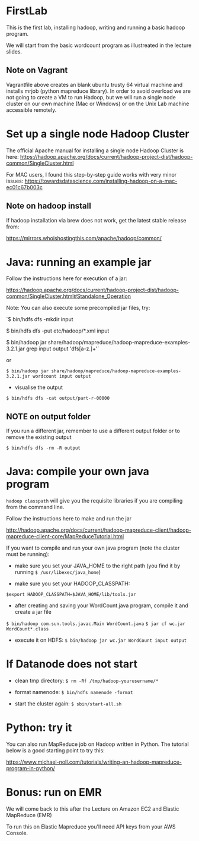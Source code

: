 # FirstLab
This is the first lab, installing hadoop, writing and running a basic hadoop program.

We will start from the basic wordcount program as illustreated in the lecture slides.

## Note on Vagrant
 
Vagrantfile above creates an blank ubuntu trusty 64 virtual machine and installs mrjob (python mapreduce library).
In order to avoid overload we are not going to create a VM to run Hadoop, but we will run a single node cluster on our own machine (Mac or Windows) or on the Unix Lab machine accessible remotely.


# Set up a single node Hadoop Cluster

The official Apache manual for installing a single node Hadoop Cluster is here:
<https://hadoop.apache.org/docs/current/hadoop-project-dist/hadoop-common/SingleCluster.html>

For MAC users, I found this step-by-step guide works with very minor issues:
<https://towardsdatascience.com/installing-hadoop-on-a-mac-ec01c67b003c>


<!--Install homebrew <https://brew.sh/>
Check Java version
$ java -version
If you do not have Java8, install it
$ brew cask install homebrew/cask-versions/adoptopenjdk8-->

## Note on hadoop install 
If hadoop installation via brew does not work, get the latest stable release from:

<https://mirrors.whoishostingthis.com/apache/hadoop/common/>

<!-- have not added the JAVA_HOME setup on hadoop-env.sh as it gave error-->

# Java: running an example jar

Follow the instructions here for execution of a jar:

<https://hadoop.apache.org/docs/current/hadoop-project-dist/hadoop-common/SingleCluster.html#Standalone_Operation>

Note: You can also execute some precompiled jar files, try:

`$ bin/hdfs dfs -mkdir input

 $ bin/hdfs dfs -put etc/hadoop/*.xml input

$ bin/hadoop jar share/hadoop/mapreduce/hadoop-mapreduce-examples-3.2.1.jar grep input output 'dfs[a-z.]+'`

or 

`$ bin/hadoop jar share/hadoop/mapreduce/hadoop-mapreduce-examples-3.2.1.jar wordcount input output`

* visualise the output

`$ bin/hdfs dfs -cat output/part-r-00000`

## NOTE on output folder

If you run a different jar, remember to use a different output folder or to remove the existing output

`$ bin/hdfs dfs -rm -R output `

<!--Generate a sample input file as in 
https://docs.deistercloud.com/content/Technology.50/Hadoop/Hadoop%20single.10.xml?embedded=true#c5ceb5c977c8c4cf1d80d5601f43f406
`$ bin/hadoop jar share/hadoop/mapreduce/hadoop-mapreduce-examples-3.2.1.jar grep words.txt output 'mark'`
`$ bin/hadoop jar share/hadoop/mapreduce/hadoop-mapreduce-examples-3.2.1.jar grep input output 'dfs[a-z.]+'` -->

<!-- my hadoop is at /usr/local/Cellar/hadoop-3.2.1/ -->

# Java: compile your own java program

`hadoop classpath` will give you the requisite libraries if you are compiling
from the command line.

Follow the instructions here to make and run the jar

<http://hadoop.apache.org/docs/current/hadoop-mapreduce-client/hadoop-mapreduce-client-core/MapReduceTutorial.html>

If you want to compile and run your own java program (note the cluster must be running):

* make sure you set your JAVA_HOME to the right path (you find it by running 
`$ /usr/libexec/java_home`)

* make sure you set your HADOOP_CLASSPATH: 

`$export HADOOP_CLASSPATH=$JAVA_HOME/lib/tools.jar`

* after creating and saving your WordCount.java program, compile it and create a jar file

`$ bin/hadoop com.sun.tools.javac.Main WordCount.java`
`$ jar cf wc.jar WordCount*.class`

* execute it on HDFS: 
`$ bin/hadoop jar wc.jar WordCount input output`


# If Datanode does not start

* clean tmp directory: 
`$ rm -Rf /tmp/hadoop-yourusername/*`

* format namenode:
`$ bin/hdfs namenode -format`

* start the cluster again: 
`$ sbin/start-all.sh`

# Python: try it 
You can also run MapReduce job on Hadoop written in Python.
The tutorial below is a good starting point to try this:

https://www.michael-noll.com/tutorials/writing-an-hadoop-mapreduce-program-in-python/

<!--Install MRJob library
https://pypi.org/project/mrjob/#description
Run the mrjob.py program
<https://pythonhosted.org/mrjob/guides/quickstart.html>
Alter the example program to produce a wordcount -->

# Bonus: run on EMR
We will come back to this after the Lecture on Amazon EC2 and Elastic MapReduce (EMR)

To run this on Elastic Mapreduce you'll need API keys from your AWS Console.

